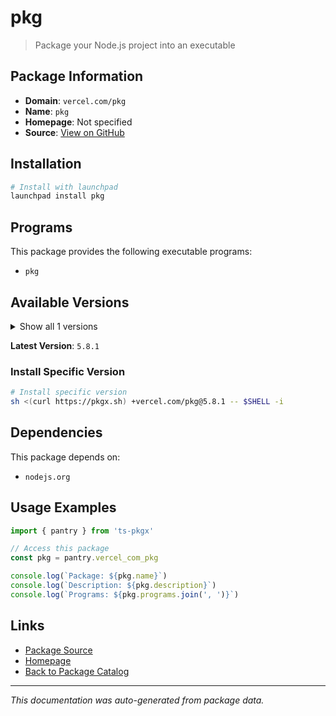# pkg

> Package your Node.js project into an executable

## Package Information

- **Domain**: `vercel.com/pkg`
- **Name**: `pkg`
- **Homepage**: Not specified
- **Source**: [View on GitHub](https://github.com/pkgxdev/pantry/tree/main/projects/vercel.com/pkg/package.yml)

## Installation

```bash
# Install with launchpad
launchpad install pkg
```

## Programs

This package provides the following executable programs:

- `pkg`

## Available Versions

<details>
<summary>Show all 1 versions</summary>

- `5.8.1`

</details>

**Latest Version**: `5.8.1`

### Install Specific Version

```bash
# Install specific version
sh <(curl https://pkgx.sh) +vercel.com/pkg@5.8.1 -- $SHELL -i
```

## Dependencies

This package depends on:

- `nodejs.org`

## Usage Examples

```typescript
import { pantry } from 'ts-pkgx'

// Access this package
const pkg = pantry.vercel_com_pkg

console.log(`Package: ${pkg.name}`)
console.log(`Description: ${pkg.description}`)
console.log(`Programs: ${pkg.programs.join(', ')}`)
```

## Links

- [Package Source](https://github.com/pkgxdev/pantry/tree/main/projects/vercel.com/pkg/package.yml)
- [Homepage](#)
- [Back to Package Catalog](../package-catalog.md)

---

*This documentation was auto-generated from package data.*
